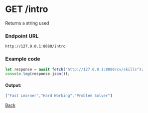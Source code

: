 # GET /intro
Returns a string used 
### Endpoint URL
`http://127.0.0.1:8080/intro`

### Example code
```js
let response = await fetch("http://127.0.0.1:8080/cv/skills");
console.log(response.json());
```
#### Output:
```js
["Fast Learner","Hard Working","Problem Solver"]
```

[Back](../cv_api.md)